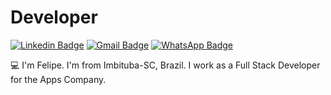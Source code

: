 # Developer
[![Linkedin Badge](https://img.shields.io/badge/-felipevieiraa-blue?style=flat-square&logo=Linkedin&logoColor=white&link=https://www.linkedin.com/in/felipe-vieira-da-silva-7a9146188/)](https://www.linkedin.com/in/felipe-vieira-da-silva-7a9146188/)  [![Gmail Badge](https://img.shields.io/badge/-hp.felipezimba8228@gmail.com-c14438?style=flat-square&logo=Gmail&logoColor=white&link=mailto:felipezimba8228@gmail.com)](mailto:felipezimba8228@gmail.com) [![WhatsApp Badge](https://img.shields.io/badge/-WhatsApp-26B03D?style=flat-square&logo=WhatsApp&logoColor=white&link=https://api.whatsapp.com/send?phone=5548998090400)](https://api.whatsapp.com/send?phone=5548998090400)

:computer:  I'm Felipe. I'm from Imbituba-SC, Brazil. I work as a Full Stack Developer for the Apps Company.
